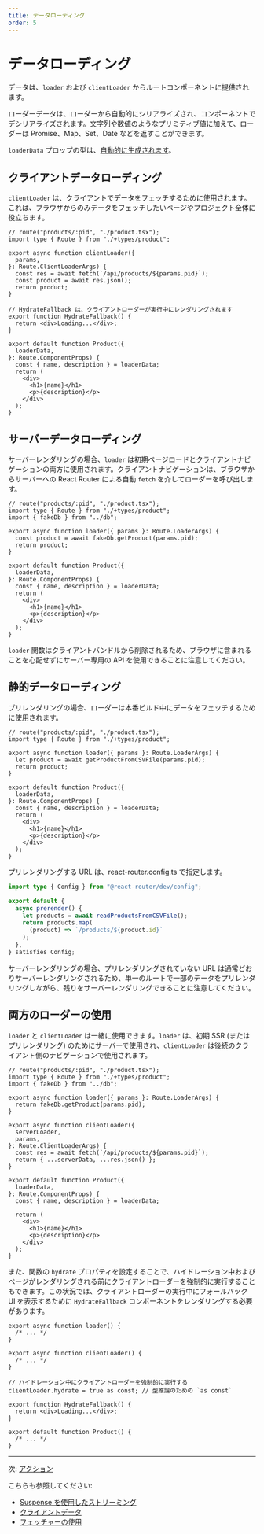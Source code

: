 ```yaml
---
title: データローディング
order: 5
---
```


# データローディング

データは、`loader` および `clientLoader` からルートコンポーネントに提供されます。

ローダーデータは、ローダーから自動的にシリアライズされ、コンポーネントでデシリアライズされます。文字列や数値のようなプリミティブ値に加えて、ローダーは Promise、Map、Set、Date などを返すことができます。

`loaderData` プロップの型は、[自動的に生成されます][type-safety]。

## クライアントデータローディング

`clientLoader` は、クライアントでデータをフェッチするために使用されます。これは、ブラウザからのみデータをフェッチしたいページやプロジェクト全体に役立ちます。

```tsx filename=app/product.tsx
// route("products/:pid", "./product.tsx");
import type { Route } from "./+types/product";

export async function clientLoader({
  params,
}: Route.ClientLoaderArgs) {
  const res = await fetch(`/api/products/${params.pid}`);
  const product = await res.json();
  return product;
}

// HydrateFallback は、クライアントローダーが実行中にレンダリングされます
export function HydrateFallback() {
  return <div>Loading...</div>;
}

export default function Product({
  loaderData,
}: Route.ComponentProps) {
  const { name, description } = loaderData;
  return (
    <div>
      <h1>{name}</h1>
      <p>{description}</p>
    </div>
  );
}
```

## サーバーデータローディング

サーバーレンダリングの場合、`loader` は初期ページロードとクライアントナビゲーションの両方に使用されます。クライアントナビゲーションは、ブラウザからサーバーへの React Router による自動 `fetch` を介してローダーを呼び出します。

```tsx filename=app/product.tsx
// route("products/:pid", "./product.tsx");
import type { Route } from "./+types/product";
import { fakeDb } from "../db";

export async function loader({ params }: Route.LoaderArgs) {
  const product = await fakeDb.getProduct(params.pid);
  return product;
}

export default function Product({
  loaderData,
}: Route.ComponentProps) {
  const { name, description } = loaderData;
  return (
    <div>
      <h1>{name}</h1>
      <p>{description}</p>
    </div>
  );
}
```

`loader` 関数はクライアントバンドルから削除されるため、ブラウザに含まれることを心配せずにサーバー専用の API を使用できることに注意してください。

## 静的データローディング

プリレンダリングの場合、ローダーは本番ビルド中にデータをフェッチするために使用されます。

```tsx filename=app/product.tsx
// route("products/:pid", "./product.tsx");
import type { Route } from "./+types/product";

export async function loader({ params }: Route.LoaderArgs) {
  let product = await getProductFromCSVFile(params.pid);
  return product;
}

export default function Product({
  loaderData,
}: Route.ComponentProps) {
  const { name, description } = loaderData;
  return (
    <div>
      <h1>{name}</h1>
      <p>{description}</p>
    </div>
  );
}
```

プリレンダリングする URL は、react-router.config.ts で指定します。

```ts filename=react-router.config.ts
import type { Config } from "@react-router/dev/config";

export default {
  async prerender() {
    let products = await readProductsFromCSVFile();
    return products.map(
      (product) => `/products/${product.id}`
    );
  },
} satisfies Config;
```

サーバーレンダリングの場合、プリレンダリングされていない URL は通常どおりサーバーレンダリングされるため、単一のルートで一部のデータをプリレンダリングしながら、残りをサーバーレンダリングできることに注意してください。

## 両方のローダーの使用

`loader` と `clientLoader` は一緒に使用できます。`loader` は、初期 SSR (またはプリレンダリング) のためにサーバーで使用され、`clientLoader` は後続のクライアント側のナビゲーションで使用されます。

```tsx filename=app/product.tsx
// route("products/:pid", "./product.tsx");
import type { Route } from "./+types/product";
import { fakeDb } from "../db";

export async function loader({ params }: Route.LoaderArgs) {
  return fakeDb.getProduct(params.pid);
}

export async function clientLoader({
  serverLoader,
  params,
}: Route.ClientLoaderArgs) {
  const res = await fetch(`/api/products/${params.pid}`);
  return { ...serverData, ...res.json() };
}

export default function Product({
  loaderData,
}: Route.ComponentProps) {
  const { name, description } = loaderData;

  return (
    <div>
      <h1>{name}</h1>
      <p>{description}</p>
    </div>
  );
}
```

また、関数の `hydrate` プロパティを設定することで、ハイドレーション中およびページがレンダリングされる前にクライアントローダーを強制的に実行することもできます。この状況では、クライアントローダーの実行中にフォールバック UI を表示するために `HydrateFallback` コンポーネントをレンダリングする必要があります。

```tsx filename=app/product.tsx
export async function loader() {
  /* ... */
}

export async function clientLoader() {
  /* ... */
}

// ハイドレーション中にクライアントローダーを強制的に実行する
clientLoader.hydrate = true as const; // 型推論のための `as const`

export function HydrateFallback() {
  return <div>Loading...</div>;
}

export default function Product() {
  /* ... */
}
```

---

次: [アクション](./actions)

こちらも参照してください:

- [Suspense を使用したストリーミング](../../how-to/suspense)
- [クライアントデータ](../../how-to/client-data)
- [フェッチャーの使用](../../how-to/fetchers#loading-data)

[advanced_data_fetching]: ../tutorials/advanced-data-fetching
[data]: ../../api/react-router/data
[type-safety]: ../../explanation/type-safety

